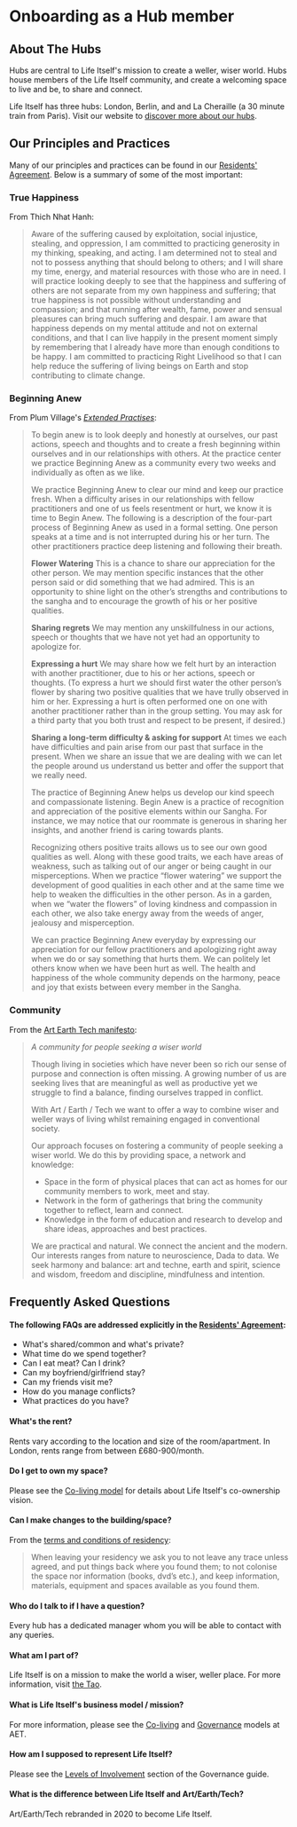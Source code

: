 # Onboarding as a Hub member 

## About The Hubs

Hubs are central to Life Itself's mission to create a weller, wiser world. Hubs house members of the Life Itself community, and create a welcoming space to live and be, to share and connect. 

Life Itself has three hubs: London, Berlin, and and La Cheraille (a 30 minute train from Paris). Visit our website to [discover more about our hubs](https://artearthtech.com/hubs/). 

## Our Principles and Practices

Many of our principles and practices can be found in our [Residents' Agreement](https://tao.artearthtech.com/agreement/). Below is a summary of some of the most important:

### True Happiness

From Thich Nhat Hanh:

> Aware of the suffering caused by exploitation, social injustice, stealing, and oppression, I am committed to practicing generosity in my thinking, speaking, and acting. I am determined not to steal and not to possess anything that should belong to others; and I will share my time, energy, and material resources with those who are in need. I will practice looking deeply to see that the happiness and suffering of others are not separate from my own happiness and suffering; that true happiness is not possible without understanding and compassion; and that running after wealth, fame, power and sensual pleasures can bring much suffering and despair. I am aware that happiness depends on my mental attitude and not on external conditions, and that I can live happily in the present moment simply by remembering that I already have more than enough conditions to be happy. I am committed to practicing Right Livelihood so that I can help reduce the suffering of living beings on Earth and stop contributing to climate change.
> 
### Beginning Anew

From Plum Village's [_Extended Practises_](https://plumvillage.org/extended-mindfulness-practises/):
>To begin anew is to look deeply and honestly at ourselves, our past actions, speech and thoughts and to create a fresh beginning within ourselves and in our relationships with others. At the practice center we practice Beginning Anew as a community every two weeks and individually as often as we like.
>
>We practice Beginning Anew to clear our mind and keep our practice fresh. When a difficulty arises in our relationships with fellow practitioners and one of us feels resentment or hurt, we know it is time to Begin Anew. The following is a description of the four-part process of Beginning Anew as used in a formal setting. One person speaks at a time and is not interrupted during his or her turn. The other practitioners practice deep listening and following their breath.
>
>**Flower Watering**
This is a chance to share our appreciation for the other person. We may mention specific instances that the other person said or did something that we had admired. This is an opportunity to shine light on the other’s strengths and contributions to the sangha and to encourage the growth of his or her positive qualities.
>
>**Sharing regrets**
We may mention any unskillfulness in our actions, speech or thoughts that we have not yet had an opportunity to apologize for.
>
>**Expressing a hurt**
>We may share how we felt hurt by an interaction with another practitioner, due to his or her actions, speech or thoughts. (To express a hurt we should first water the other person’s flower by sharing two positive qualities that we have trully observed in him or her. Expressing a hurt is often performed one on one with another practitioner rather than in the group setting. You may ask for a third party that you both trust and respect to be present, if desired.)
>
>**Sharing a long-term difficulty & asking for support**
At times we each have difficulties and pain arise from our past that surface in the present. When we share an issue that we are dealing with we can let the people around us understand us better and offer the support that we really need.
>
>The practice of Beginning Anew helps us develop our kind speech and compassionate listening. Begin Anew is a practice of recognition and appreciation of the positive elements within our Sangha. For instance, we may notice that our roommate is generous in sharing her insights, and another friend is caring towards plants.
>
>Recognizing others positive traits allows us to see our own good qualities as well. Along with these good traits, we each have areas of weakness, such as talking out of our anger or being caught in our misperceptions. When we practice “flower watering” we support the development of good qualities in each other and at the same time we help to weaken the difficulties in the other person. As in a garden, when we “water the flowers” of loving kindness and compassion in each other, we also take energy away from the weeds of anger, jealousy and misperception.
>
>We can practice Beginning Anew everyday by expressing our appreciation for our fellow practitioners and apologizing right away when we do or say something that hurts them. We can politely let others know when we have been hurt as well. The health and happiness of the whole community depends on the harmony, peace and joy that exists between every member in the Sangha.
>

### Community

From the [Art Earth Tech manifesto](https://artearthtech.com/manifesto/):

>_A community for people seeking a wiser world_
>
>Though living in societies which have never been so rich our sense of purpose and connection is often missing. A growing number of us are seeking lives that are meaningful as well as productive yet we struggle to find a balance, finding ourselves trapped in conflict.
>
>With Art / Earth / Tech we want to offer a way to combine wiser and weller ways of living whilst remaining engaged in conventional society.
>
>Our approach focuses on fostering a community of people seeking a wiser world. We do this by providing space, a network and knowledge: 
>* Space in the form of physical places that can act as homes for our community members to work, meet and stay. 
>* Network in the form of gatherings that bring the community together to reflect, learn and connect. 
>* Knowledge in the form of education and research to develop and share ideas, approaches and best practices.
>
>We are practical and natural. We connect the ancient and the modern. Our interests ranges from nature to neuroscience, Dada to data. We seek harmony and balance: art and techne, earth and spirit, science and wisdom, freedom and discipline, mindfulness and intention. 


## Frequently Asked Questions

#### The following FAQs are addressed explicitly in the [Residents' Agreement](https://tao.artearthtech.com/agreement/):

* What's shared/common and what's private? 
* What time do we spend together? 
* Can I eat meat? Can I drink?
* Can my boyfriend/girlfriend stay?
* Can my friends visit me?
* How do you manage conflicts?
* What practices do you have?

#### What's the rent?

Rents vary according to the location and size of the room/apartment. In London, rents range from between £680-900/month. 

#### Do I get to own my space?

Please see the [Co-living model](https://tao.artearthtech.com/coliving) for details about Life Itself's co-ownership vision. 

#### Can I make changes to the building/space?

From the [terms and conditions of residency](https://artearthtech.com/hubs/apply/):
>When leaving your residency we ask you to not leave any trace unless agreed, and put things back where you found them; to not colonise the space nor information (books, dvd’s etc.), and keep information, materials, equipment and spaces available as you found them.

#### Who do I talk to if I have a question?

Every hub has a dedicated manager whom you will be able to contact with any queries. 

#### What am I part of?

Life Itself is on a mission to make the world a wiser, weller place. For more information, visit [the Tao](https://tao.artearthtech.com/). 

#### What is Life Itself's business model / mission? 
For more information, please see the [Co-living](https://tao.artearthtech.com/coliving) and [Governance](https://tao.artearthtech.com/governance) models at AET.

#### How am I supposed to represent Life Itself? 

Please see the [Levels of Involvement](https://tao.artearthtech.com/governance/#levels-of-involvement) section of the Governance guide.

#### What is the difference between Life Itself and Art/Earth/Tech?

Art/Earth/Tech rebranded in 2020 to become Life Itself. 



